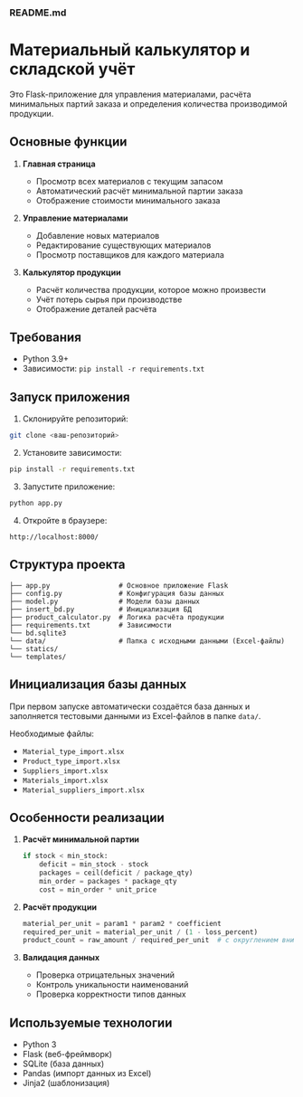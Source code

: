 ### README.md


# Материальный калькулятор и складской учёт

Это Flask-приложение для управления материалами, расчёта минимальных партий заказа и определения количества производимой продукции.

## Основные функции

1. **Главная страница**
   - Просмотр всех материалов с текущим запасом
   - Автоматический расчёт минимальной партии заказа
   - Отображение стоимости минимального заказа

2. **Управление материалами**
   - Добавление новых материалов
   - Редактирование существующих материалов
   - Просмотр поставщиков для каждого материала

3. **Калькулятор продукции**
   - Расчёт количества продукции, которое можно произвести
   - Учёт потерь сырья при производстве
   - Отображение деталей расчёта

## Требования

- Python 3.9+
- Зависимости: `pip install -r requirements.txt`

## Запуск приложения

1. Склонируйте репозиторий:
```bash
git clone <ваш-репозиторий>
```

2. Установите зависимости:
```bash
pip install -r requirements.txt
```

3. Запустите приложение:
```bash
python app.py
```

4. Откройте в браузере:
```
http://localhost:8000/
```

## Структура проекта

```
├── app.py                 # Основное приложение Flask
├── config.py              # Конфигурация базы данных
├── model.py               # Модели базы данных
├── insert_bd.py           # Инициализация БД
├── product_calculator.py  # Логика расчёта продукции
├── requirements.txt       # Зависимости
└── bd.sqlite3
└── data/                  # Папка с исходными данными (Excel-файлы)
└── statics/
└── templates/
```

## Инициализация базы данных

При первом запуске автоматически создаётся база данных и заполняется тестовыми данными из Excel-файлов в папке `data/`.

Необходимые файлы:
- `Material_type_import.xlsx`
- `Product_type_import.xlsx`
- `Suppliers_import.xlsx`
- `Materials_import.xlsx`
- `Material_suppliers_import.xlsx`

## Особенности реализации

1. **Расчёт минимальной партии**
   ```python
   if stock < min_stock:
       deficit = min_stock - stock
       packages = ceil(deficit / package_qty)
       min_order = packages * package_qty
       cost = min_order * unit_price
   ```

2. **Расчёт продукции**
   ```python
   material_per_unit = param1 * param2 * coefficient
   required_per_unit = material_per_unit / (1 - loss_percent)
   product_count = raw_amount / required_per_unit  # с округлением вниз
   ```

3. **Валидация данных**
   - Проверка отрицательных значений
   - Контроль уникальности наименований
   - Проверка корректности типов данных

## Используемые технологии

- Python 3
- Flask (веб-фреймворк)
- SQLite (база данных)
- Pandas (импорт данных из Excel)
- Jinja2 (шаблонизация)
